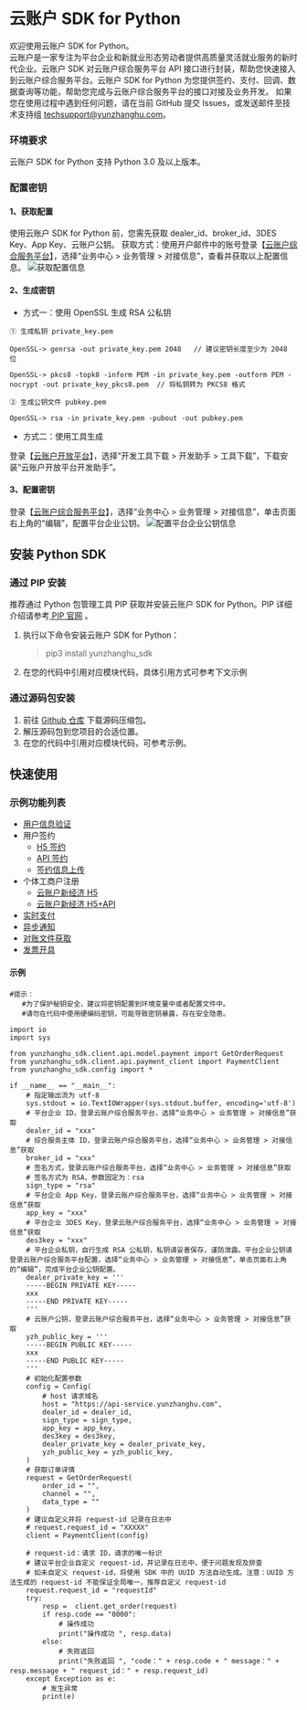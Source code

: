 # 云账户 SDK for Python

欢迎使用云账户 SDK for Python。  
云账户是一家专注为平台企业和新就业形态劳动者提供高质量灵活就业服务的新时代企业。云账户 SDK 对云账户综合服务平台 API 接口进行封装，帮助您快速接入到云账户综合服务平台。云账户 SDK for Python 为您提供签约、支付、回调、数据查询等功能，帮助您完成与云账户综合服务平台的接口对接及业务开发。
如果您在使用过程中遇到任何问题，请在当前 GitHub 提交 Issues，或发送邮件至技术支持组 [techsupport@yunzhanghu.com](mailto:techsupport@yunzhanghu.com)。

### 环境要求

云账户 SDK for Python 支持 Python 3.0 及以上版本。

### 配置密钥

#### 1、获取配置

使用云账户 SDK for Python 前，您需先获取 dealer_id、broker_id、3DES Key、App Key、云账户公钥。
获取方式：使用开户邮件中的账号登录【[云账户综合服务平台](https://service.yunzhanghu.com)】，选择“业务中心 > 业务管理 > 对接信息”，查看并获取以上配置信息。
![获取配置信息](https://yos.yunzhanghu.com/getobject/duijiexinxi.png?isAttachment=false&fileID=9487bd54b93a5abf49003c2b8ce7e069bfa24220&signature=X%2BR7PocQgPqSpR2xM1TgYU6lAapr%2FB9p3aFof03Gcfw%3D)

#### 2、生成密钥

- 方式一：使用 OpenSSL 生成 RSA 公私钥

```
① ⽣成私钥 private_key.pem

OpenSSL-> genrsa -out private_key.pem 2048   // 建议密钥⻓度⾄少为 2048 位

OpenSSL-> pkcs8 -topk8 -inform PEM -in private_key.pem -outform PEM -nocrypt -out private_key_pkcs8.pem  // 将私钥转为 PKCS8 格式

② ⽣成公钥⽂件 pubkey.pem

OpenSSL-> rsa -in private_key.pem -pubout -out pubkey.pem

```

- 方式二：使用工具生成

登录【[云账户开放平台](https://open.yunzhanghu.com)】，选择“开发工具下载 > 开发助手 > 工具下载”，下载安装“云账户开放平台开发助手”。

#### 3、配置密钥

登录【[云账户综合服务平台](https://service.yunzhanghu.com)】，选择“业务中心 > 业务管理 > 对接信息”，单击页面右上角的“编辑”，配置平台企业公钥。
![配置平台企业公钥信息](https://yos.yunzhanghu.com/getobject/dujiexinxi-2.png?isAttachment=false&fileID=84e3cd1684a61c1e32eb0e7b7f43390cd053206b&signature=mqW8Zbk7h3gYXfzjR99pK%2B0pgVLcLly3VjBB2KsqDvQ%3D)


## 安装 Python SDK

### 通过 PIP 安装

推荐通过 Python 包管理工具 PIP 获取并安装云账户 SDK for Python。PIP 详细介绍请参考[ PIP 官网](https://pypi.org) 。

1. 执行以下命令安装云账户 SDK for Python：

   > pip3 install yunzhanghu_sdk

2. 在您的代码中引用对应模块代码，具体引用方式可参考下文示例

### 通过源码包安装

1. 前往 [Github 仓库](https://github.com/YunzhanghuOpen/sdk-python) 下载源码压缩包。
2. 解压源码包到您项目的合适位置。
3. 在您的代码中引用对应模块代码，可参考示例。


## 快速使用

### 示例功能列表

- [用户信息验证](yunzhanghu_sdk/example/authentication_example.py)
- 用户签约
   - [H5 签约](yunzhanghu_sdk/example/h5usersign_example.py)
   - [API 签约](yunzhanghu_sdk/example/apiusersign_example.py)
   - [签约信息上传](yunzhanghu_sdk/example/uploadusersign_example.py)
- 个体工商户注册
   - [云账户新经济 H5](yunzhanghu_sdk/example/bizlicxjjh5_example.py)
   - [云账户新经济 H5+API](yunzhanghu_sdk/example/bizlicxjjh5api_example.py)
- [实时支付](yunzhanghu_sdk/example/payment_example.py)
- [异步通知](yunzhanghu_sdk/example/notify_example.py)
- [对账文件获取](yunzhanghu_sdk/example/dataservice_example.py)
- [发票开具](yunzhanghu_sdk/example/invoice_example.py)

#### 示例

```
#提示：
   #为了保护秘钥安全，建议将密钥配置到环境变量中或者配置文件中。
   #请勿在代码中使用硬编码密钥，可能导致密钥暴露，存在安全隐患。

import io
import sys

from yunzhanghu_sdk.client.api.model.payment import GetOrderRequest
from yunzhanghu_sdk.client.api.payment_client import PaymentClient
from yunzhanghu_sdk.config import *

if __name__ == "__main__":
    # 指定输出流为 utf-8
    sys.stdout = io.TextIOWrapper(sys.stdout.buffer, encoding='utf-8')
    # 平台企业 ID，登录云账户综合服务平台，选择“业务中心 > 业务管理 > 对接信息”获取
    dealer_id = "xxx"
    # 综合服务主体 ID，登录云账户综合服务平台，选择“业务中心 > 业务管理 > 对接信息”获取
    broker_id = "xxx"
    # 签名方式，登录云账户综合服务平台，选择“业务中心 > 业务管理 > 对接信息”获取
    # 签名方式为 RSA，参数固定为：rsa
    sign_type = "rsa"
    # 平台企业 App Key，登录云账户综合服务平台，选择“业务中心 > 业务管理 > 对接信息”获取
    app_key = "xxx"
    # 平台企业 3DES Key，登录云账户综合服务平台，选择“业务中心 > 业务管理 > 对接信息”获取
    des3key = "xxx"
    # 平台企业私钥，自行生成 RSA 公私钥，私钥请妥善保存，谨防泄露。平台企业公钥请登录云账户综合服务平台配置，选择“业务中心 > 业务管理 > 对接信息”，单击页面右上角的“编辑”，完成平台企业公钥配置。
    dealer_private_key = '''
    -----BEGIN PRIVATE KEY-----
    xxx
    -----END PRIVATE KEY-----
    '''
    # 云账户公钥，登录云账户综合服务平台，选择“业务中心 > 业务管理 > 对接信息”获取
    yzh_public_key = '''
    -----BEGIN PUBLIC KEY-----
    xxx
    -----END PUBLIC KEY-----
    '''
    # 初始化配置参数
    config = Config(
        # host 请求域名
        host = "https://api-service.yunzhanghu.com",
        dealer_id = dealer_id,
        sign_type = sign_type,
        app_key = app_key,
        des3key = des3key,
        dealer_private_key = dealer_private_key,
        yzh_public_key = yzh_public_key,
    )
    # 获取订单详情
    request = GetOrderRequest(
        order_id = "",
        channel = "",
        data_type = ""
    )
    # 建议自定义并将 request-id 记录在日志中
    # request.request_id = "XXXXX"
    client = PaymentClient(config)

    # request-id：请求 ID，请求的唯一标识
    # 建议平台企业自定义 request-id，并记录在日志中，便于问题发现及排查
    # 如未自定义 request-id，将使用 SDK 中的 UUID 方法自动生成。注意：UUID 方法生成的 request-id 不能保证全局唯一，推荐自定义 request-id
    request.request_id = "requestId"
    try:
        resp =  client.get_order(request)
        if resp.code == "0000":
            # 操作成功
            print("操作成功 ", resp.data)
        else:
            # 失败返回
            print("失败返回 ", "code：" + resp.code + " message：" + resp.message + " request_id：" + resp.request_id)
    except Exception as e:
        # 发生异常
        print(e)